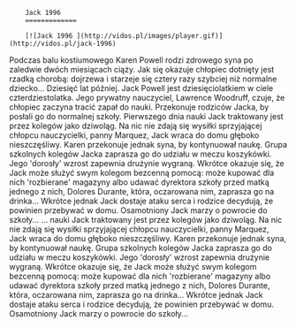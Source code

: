 
        Jack 1996 
        =============
        
        [![Jack 1996 ](http://vidos.pl/images/player.gif)](http://vidos.pl/jack-1996)
        
        
 Podczas balu kostiumowego Karen Powell rodzi zdrowego syna po zaledwie dwóch miesiącach ciąży. Jak się okazuje chłopiec dotnięty jest rzadką chorobą: dojrzewa i starzeje się cztery razy szybciej niż normalne dziecko... Dziesięć lat później. Jack Powell jest dziesięciolatkiem w ciele czterdziestolatka. Jego prywatny nauczyciel, Lawrence Woodruff, czuje, że chłopiec zaczyna tracić zapał do nauki. Przekonuje rodziców Jacka, by posłali go do normalnej szkoły. Pierwszego dnia nauki Jack traktowany jest przez kolegów jako dziwoląg. Na nic nie zdają się wysiłki sprzyjającej chłopcu nauczycielki, panny Marquez, Jack wraca do domu głęboko nieszczęśliwy. Karen przekonuje jednak syna, by kontynuował naukę. Grupa szkolnych kolegów Jacka zaprasza go do udziału w meczu koszykówki. Jego 'dorosły' wzrost zapewnia drużynie wygraną. Wkrótce okazuje się, że Jack może służyć swym kolegom bezcenną pomocą: może kupować dla nich 'rozbierane' magazyny albo udawać dyrektora szkoły przed matką jednego z nich, Dolores Durante, która, oczarowana nim, zaprasza go na drinka... Wkrótce jednak Jack dostaje ataku serca i rodzice decydują, że powinien przebywać w domu. Osamotniony Jack marzy o powrocie do szkoły...   ... nauki Jack traktowany jest przez kolegów jako dziwoląg. Na nic nie zdają się wysiłki sprzyjającej chłopcu nauczycielki, panny Marquez, Jack wraca do domu głęboko nieszczęśliwy. Karen przekonuje jednak syna, by kontynuował naukę. Grupa szkolnych kolegów Jacka zaprasza go do udziału w meczu koszykówki. Jego 'dorosły' wzrost zapewnia drużynie wygraną. Wkrótce okazuje się, że Jack może służyć swym kolegom bezcenną pomocą: może kupować dla nich 'rozbierane' magazyny albo udawać dyrektora szkoły przed matką jednego z nich, Dolores Durante, która, oczarowana nim, zaprasza go na drinka... Wkrótce jednak Jack dostaje ataku serca i rodzice decydują, że powinien przebywać w domu. Osamotniony Jack marzy o powrocie do szkoły...
    